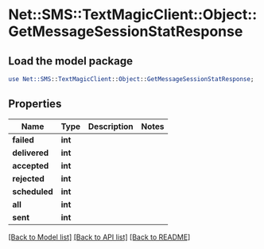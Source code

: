 # Net::SMS::TextMagicClient::Object::GetMessageSessionStatResponse

## Load the model package
```perl
use Net::SMS::TextMagicClient::Object::GetMessageSessionStatResponse;
```

## Properties
Name | Type | Description | Notes
------------ | ------------- | ------------- | -------------
**failed** | **int** |  | 
**delivered** | **int** |  | 
**accepted** | **int** |  | 
**rejected** | **int** |  | 
**scheduled** | **int** |  | 
**all** | **int** |  | 
**sent** | **int** |  | 

[[Back to Model list]](../README.md#documentation-for-models) [[Back to API list]](../README.md#documentation-for-api-endpoints) [[Back to README]](../README.md)


